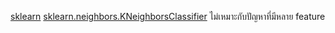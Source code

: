 [sklearn](https://scikit-learn.org/stable/user_guide.html)
[sklearn.neighbors.KNeighborsClassifier](https://scikit-learn.org/stable/modules/generated/sklearn.neighbors.KNeighborsClassifier.html#sklearn.neighbors.KNeighborsClassifier) ไม่เหมาะกับปัญหาที่มีหลาย feature

